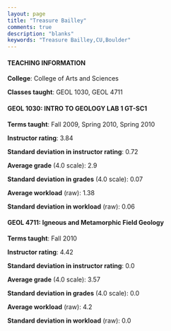 ```yaml
---
layout: page
title: "Treasure Bailley" 
comments: true
description: "blanks"
keywords: "Treasure Bailley,CU,Boulder"
---
```

<head>
<script src="https://ajax.googleapis.com/ajax/libs/jquery/2.1.3/jquery.min.js"></script>
<script src="https://dl.dropboxusercontent.com/s/pc42nxpaw1ea4o9/highcharts.js?dl=0"></script>
<!-- <script src="../assets/js/highcharts.js"></script> -->
<style type="text/css">@font-face {
	font-family: "Bebas Neue";
	src: url(https://www.filehosting.org/file/details/544349/BebasNeue Regular.otf) format("opentype");
	}
	h1.Bebas { 
		font-family: "Bebas Neue", Verdana, Tahoma;
	}
</style>
</head>
	   
#### TEACHING INFORMATION

**College**: College of Arts and Sciences

**Classes taught**: GEOL 1030, GEOL 4711

#### GEOL 1030: INTRO TO GEOLOGY LAB 1 GT-SC1

**Terms taught**: Fall 2009, Spring 2010, Spring 2010

**Instructor rating**: 3.84

**Standard deviation in instructor rating**: 0.72

**Average grade** (4.0 scale): 2.9

**Standard deviation in grades** (4.0 scale): 0.07

**Average workload** (raw): 1.38

**Standard deviation in workload** (raw): 0.06

#### GEOL 4711: Igneous and Metamorphic Field Geology

**Terms taught**: Fall 2010

**Instructor rating**: 4.42

**Standard deviation in instructor rating**: 0.0

**Average grade** (4.0 scale): 3.57

**Standard deviation in grades** (4.0 scale): 0.0

**Average workload** (raw): 4.2

**Standard deviation in workload** (raw): 0.0

